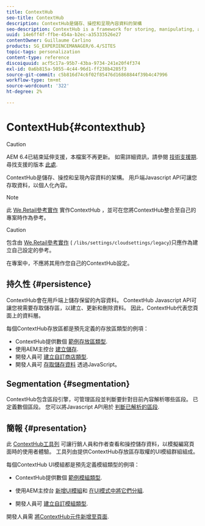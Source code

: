 ```yaml
---
title: ContextHub
seo-title: ContextHub
description: ContextHub是儲存、操控和呈現內容資料的架構
seo-description: ContextHub is a framework for storing, manipulating, and presenting context data
uuid: 14e6ff4f-ffbe-454a-b2ec-a35333526e27
contentOwner: Guillaume Carlino
products: SG_EXPERIENCEMANAGER/6.4/SITES
topic-tags: personalization
content-type: reference
discoiquuid: acf5c17a-95b7-43ba-9734-241e20f4f374
exl-id: 0a6b815a-5055-4c44-96d1-ff238b4285f3
source-git-commit: c5b816d74c6f02f85476d16868844f39b4c47996
workflow-type: tm+mt
source-wordcount: '322'
ht-degree: 2%

---
```


# ContextHub{#contexthub}

>[!CAUTION]
>
>AEM 6.4已結束延伸支援，本檔案不再更新。 如需詳細資訊，請參閱 [技術支援期](https://helpx.adobe.com//tw/support/programs/eol-matrix.html). 尋找支援的版本 [此處](https://experienceleague.adobe.com/docs/).

ContextHub是儲存、操控和呈現內容資料的架構。 用戶端Javascript API可讓您存取資料，以個人化內容。

>[!NOTE]
>
>此 [We.Retail參考實作](/help/sites-developing/we-retail.md) 實作ContextHub ，並可在您將ContextHub整合至自己的專案時作為參考。

>[!CAUTION]
>
>包含由 [We.Retail參考實作](/help/sites-developing/we-retail.md) ( `/libs/settings/cloudsettings/legacy`)只應作為建立自己設定的參考。
>
>在專案中，不應將其用作您自己的ContextHub設定。

## 持久性 {#persistence}

ContextHub會在用戶端上儲存保留的內容資料。 ContextHub Javascript API可讓您視需要存取儲存區，以建立、更新和刪除資料。 因此，ContextHub代表您頁面上的資料層。

每個ContextHub存放區都是預先定義的存放區類型的例項：

* ContextHub提供數個 [範例存放區類型](/help/sites-developing/ch-samplestores.md).
* 使用AEM主控台 [建立儲存](/help/sites-administering/contexthub-config.md#creating-a-contexthub-store).
* 開發人員可 [建立自訂商店類型](/help/sites-developing/ch-extend.md#creating-custom-store-candidates).
* 開發人員可 [存取儲存資料](/help/sites-developing/ch-adding.md#interacting-with-contexthub-stores) 透過JavaScript。

## Segmentation {#segmentation}

ContextHub包含區段引擎，可管理區段並判斷要針對目前內容解析哪些區段。 已定義數個區段。 您可以將Javascript API用於 [判斷已解析的區段](/help/sites-developing/ch-adding.md#determining-resolved-contexthub-segments).

## 簡報 {#presentation}

此 [ContextHub工具列](/help/sites-authoring/ch-previewing.md) 可讓行銷人員和作者查看和操控儲存資料，以模擬編寫頁面時的使用者體驗。 工具列由提供ContextHub存放區存取權的UI模組群組組成。

每個ContextHub UI模組都是預先定義模組類型的例項：

* ContextHub提供數個 [範例模組類型](/help/sites-developing/ch-samplemodules.md).
* 使用AEM主控台 [新增UI模組](/help/sites-administering/contexthub-config.md#adding-a-ui-module)和 [在UI模式中將它們分組](/help/sites-administering/contexthub-config.md#adding-a-ui-mode).

* 開發人員可 [建立自訂模組類型](/help/sites-developing/ch-extend.md#creating-contexthub-ui-module-types).

開發人員需 [將ContextHub元件新增至頁面](/help/sites-developing/ch-adding.md).

